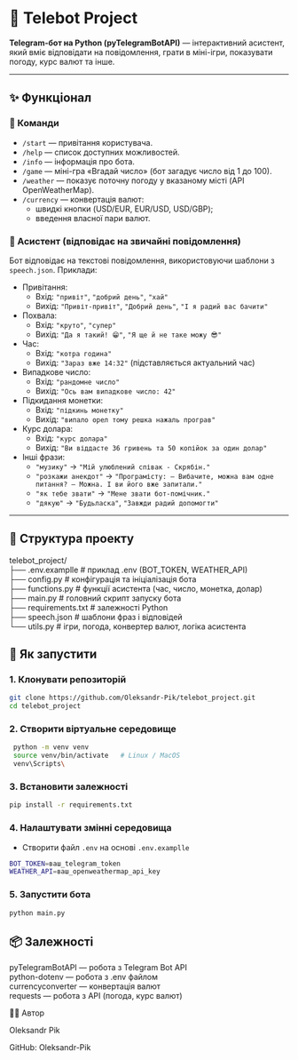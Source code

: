 # 🤖 Telebot Project

**Telegram-бот на Python (pyTelegramBotAPI)** — інтерактивний асистент, який вміє відповідати на повідомлення, грати в міні-ігри, показувати погоду, курс валют та інше.

---

## ✨ Функціонал

### 🔹 Команди
- `/start` — привітання користувача.
- `/help` — список доступних можливостей.
- `/info` — інформація про бота.
- `/game` — міні-гра «Вгадай число» (бот загадує число від 1 до 100).
- `/weather` — показує поточну погоду у вказаному місті (API OpenWeatherMap).
- `/currency` — конвертація валют:
  - швидкі кнопки (USD/EUR, EUR/USD, USD/GBP);
  - введення власної пари валют.

### 🔹 Асистент (відповідає на звичайні повідомлення)
Бот відповідає на текстові повідомлення, використовуючи шаблони з `speech.json`. Приклади:

- Привітання:
  - Вхід: `"привіт"`, `"добрий день"`, `"хай"`  
  - Вихід: `"Привіт-привіт"`, `"Добрий день"`, `"І я радий вас бачити"`
- Похвала:
  - Вхід: `"круто"`, `"супер"`  
  - Вихід: `"Да я такий! 😁"`, `"Я ще й не таке можу 😎"`
- Час:
  - Вхід: `"котра година"`  
  - Вихід: `"Зараз вже 14:32"` (підставляється актуальний час)
- Випадкове число:
  - Вхід: `"рандомне число"`  
  - Вихід: `"Ось вам випадкове число: 42"`
- Підкидання монетки:
  - Вхід: `"підкинь монетку"`  
  - Вихід: `"випало орел тому решка нажаль програв"`
- Курс долара:
  - Вхід: `"курс долара"`  
  - Вихід: `"Ви віддасте 36 гривень та 50 копійок за один долар"`
- Інші фрази:
  - `"музику"` → `"Мій улюблений співак - Скрябін."`
  - `"розкажи анекдот"` → `"Програмісту: – Вибачите, можна вам одне питання? – Можна. І ви його вже запитали."`
  - `"як тебе звати"` → `"Мене звати бот-помічник."`
  - `"дякую"` → `"Будьласка"`, `"Завжди радий допомогти"`

---

## 📂 Структура проекту

telebot_project/\
├── .env.examplle # приклад .env (BOT_TOKEN, WEATHER_API)\
├── config.py # конфігурація та ініціалізація бота\
├── functions.py # функції асистента (час, число, монетка, долар)\
├── main.py # головний скрипт запуску бота\
├── requirements.txt # залежності Python\
├── speech.json # шаблони фраз і відповідей\
└── utils.py # ігри, погода, конвертер валют, логіка асистента


## 🚀 Як запустити

### 1. **Клонувати репозиторій**
   ```bash
   git clone https://github.com/Oleksandr-Pik/telebot_project.git
   cd telebot_project
   ```

### 2. **Створити віртуальне середовище**
   ```bash
    python -m venv venv
    source venv/bin/activate   # Linux / MacOS
    venv\Scripts\
   ```
 
### 3. **Встановити залежності**
   ```bash
   pip install -r requirements.txt
   ```
### 4. Налаштувати змінні середовища
   - Створити файл `.env` на основі `.env.examplle`
   
   ```bash
   BOT_TOKEN=ваш_telegram_token
   WEATHER_API=ваш_openweathermap_api_key

   
   ```  
### 5. **Запустити бота**
   ```bash
   python main.py
   ```  


## 📦 Залежності

pyTelegramBotAPI — робота з Telegram Bot API\
python-dotenv — робота з .env файлом\
currencyconverter — конвертація валют\
requests — робота з API (погода, курс валют)


👨‍💻 Автор

Oleksandr Pik

GitHub: Oleksandr-Pik

